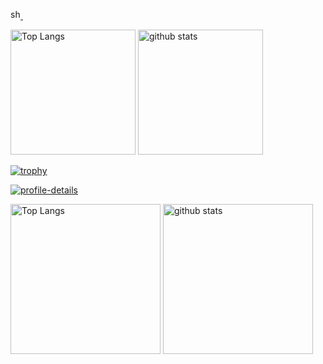 <!--
**shu-illy/shu-illy** is a ✨ _special_ ✨ repository because its `README.md` (this file) appears on your GitHub profile.

Here are some ideas to get you started:

- 🔭 I’m currently working on ...
- 🌱 I’m currently learning ...
- 👯 I’m looking to collaborate on ...
- 🤔 I’m looking for help with ...
- 💬 Ask me about ...
- 📫 How to reach me: ...
- 😄 Pronouns: ...
- ⚡ Fun fact: ...
-->


<p align="left">
  <a href="https://github.com/shu-illy/shu-illy/">
    <img height="16" src="https://komarev.com/ghpvc/?username=shu-illy" alt="shu-illy" />
  </a>
  <a href="https://github.com/shu-illy">
    <img height="16" src="https://img.shields.io/github/followers/shu-illy?label=follow&logo=github&style=flat" />
  </a>
</p>

<p align="left"> 
  <img alt="Top Langs" height="200px" src="https://github-readme-stats.vercel.app/api/top-langs/?username=shu-illy&layout=compact&theme=highcontrast" />
  <img alt="github stats" height="200px" src="https://github-readme-stats.vercel.app/api?username=shu-illy&show_icons=true&theme=highcontrast" />
</p>

[![trophy](https://github-profile-trophy.vercel.app/?username=shu-illy&theme=alduin&column=9)](https://github.com/ryo-ma/github-profile-trophy)

[![profile-details](http://github-profile-summary-cards.vercel.app/api/cards/profile-details?username=shu-illy&theme=github_dark)](https://github.com/vn7n24fzkq/github-profile-summary-cards)

<p align="left"> 
  <img alt="Top Langs" height="240px" src="http://github-profile-summary-cards.vercel.app/api/cards/repos-per-language?username=shu-illy&theme=tokyonight" />
  <img alt="github stats" height="240px" src="http://github-profile-summary-cards.vercel.app/api/cards/most-commit-language?username=shu-illy&theme=tokyonight" />
</p>

